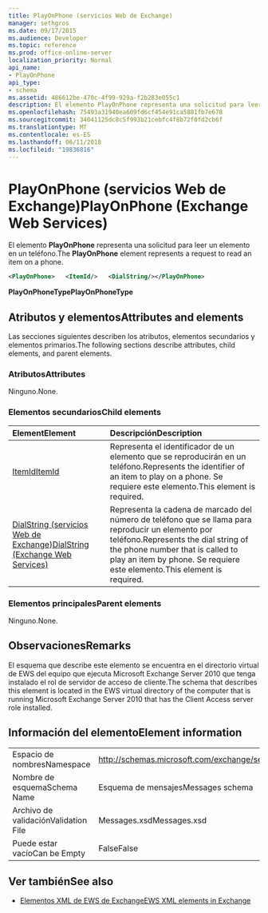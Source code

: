 ```yaml
---
title: PlayOnPhone (servicios Web de Exchange)
manager: sethgros
ms.date: 09/17/2015
ms.audience: Developer
ms.topic: reference
ms.prod: office-online-server
localization_priority: Normal
api_name:
- PlayOnPhone
api_type:
- schema
ms.assetid: 486612be-470c-4f99-929a-f2b283e055c1
description: El elemento PlayOnPhone representa una solicitud para leer un elemento en un teléfono.
ms.openlocfilehash: 75493a31940ea609fd6cf454e91ca5881fb7e678
ms.sourcegitcommit: 34041125dc8c5f993b21cebfc4f8b72f0fd2cb6f
ms.translationtype: MT
ms.contentlocale: es-ES
ms.lasthandoff: 06/11/2018
ms.locfileid: "19836816"
---
```

# <a name="playonphone-exchange-web-services"></a><span data-ttu-id="54c06-103">PlayOnPhone (servicios Web de Exchange)</span><span class="sxs-lookup"><span data-stu-id="54c06-103">PlayOnPhone (Exchange Web Services)</span></span>

<span data-ttu-id="54c06-104">El elemento **PlayOnPhone** representa una solicitud para leer un elemento en un teléfono.</span><span class="sxs-lookup"><span data-stu-id="54c06-104">The **PlayOnPhone** element represents a request to read an item on a phone.</span></span> 
  
```xml
<PlayOnPhone>   <ItemId/>   <DialString/></PlayOnPhone>
```

 <span data-ttu-id="54c06-105">**PlayOnPhoneType**</span><span class="sxs-lookup"><span data-stu-id="54c06-105">**PlayOnPhoneType**</span></span>
## <a name="attributes-and-elements"></a><span data-ttu-id="54c06-106">Atributos y elementos</span><span class="sxs-lookup"><span data-stu-id="54c06-106">Attributes and elements</span></span>

<span data-ttu-id="54c06-107">Las secciones siguientes describen los atributos, elementos secundarios y elementos primarios.</span><span class="sxs-lookup"><span data-stu-id="54c06-107">The following sections describe attributes, child elements, and parent elements.</span></span>
  
### <a name="attributes"></a><span data-ttu-id="54c06-108">Atributos</span><span class="sxs-lookup"><span data-stu-id="54c06-108">Attributes</span></span>

<span data-ttu-id="54c06-109">Ninguno.</span><span class="sxs-lookup"><span data-stu-id="54c06-109">None.</span></span>
  
### <a name="child-elements"></a><span data-ttu-id="54c06-110">Elementos secundarios</span><span class="sxs-lookup"><span data-stu-id="54c06-110">Child elements</span></span>

|<span data-ttu-id="54c06-111">**Element**</span><span class="sxs-lookup"><span data-stu-id="54c06-111">**Element**</span></span>|<span data-ttu-id="54c06-112">**Descripción**</span><span class="sxs-lookup"><span data-stu-id="54c06-112">**Description**</span></span>|
|:-----|:-----|
|[<span data-ttu-id="54c06-113">ItemId</span><span class="sxs-lookup"><span data-stu-id="54c06-113">ItemId</span></span>](itemid.md) <br/> |<span data-ttu-id="54c06-114">Representa el identificador de un elemento que se reproducirán en un teléfono.</span><span class="sxs-lookup"><span data-stu-id="54c06-114">Represents the identifier of an item to play on a phone.</span></span> <span data-ttu-id="54c06-115">Se requiere este elemento.</span><span class="sxs-lookup"><span data-stu-id="54c06-115">This element is required.</span></span>  <br/> |
|[<span data-ttu-id="54c06-116">DialString (servicios Web de Exchange)</span><span class="sxs-lookup"><span data-stu-id="54c06-116">DialString (Exchange Web Services)</span></span>](dialstring-exchange-web-services.md) <br/> |<span data-ttu-id="54c06-117">Representa la cadena de marcado del número de teléfono que se llama para reproducir un elemento por teléfono.</span><span class="sxs-lookup"><span data-stu-id="54c06-117">Represents the dial string of the phone number that is called to play an item by phone.</span></span> <span data-ttu-id="54c06-118">Se requiere este elemento.</span><span class="sxs-lookup"><span data-stu-id="54c06-118">This element is required.</span></span>  <br/> |
   
### <a name="parent-elements"></a><span data-ttu-id="54c06-119">Elementos principales</span><span class="sxs-lookup"><span data-stu-id="54c06-119">Parent elements</span></span>

<span data-ttu-id="54c06-120">Ninguno.</span><span class="sxs-lookup"><span data-stu-id="54c06-120">None.</span></span>
  
## <a name="remarks"></a><span data-ttu-id="54c06-121">Observaciones</span><span class="sxs-lookup"><span data-stu-id="54c06-121">Remarks</span></span>

<span data-ttu-id="54c06-122">El esquema que describe este elemento se encuentra en el directorio virtual de EWS del equipo que ejecuta Microsoft Exchange Server 2010 que tenga instalado el rol de servidor de acceso de cliente.</span><span class="sxs-lookup"><span data-stu-id="54c06-122">The schema that describes this element is located in the EWS virtual directory of the computer that is running Microsoft Exchange Server 2010 that has the Client Access server role installed.</span></span>
  
## <a name="element-information"></a><span data-ttu-id="54c06-123">Información del elemento</span><span class="sxs-lookup"><span data-stu-id="54c06-123">Element information</span></span>

|||
|:-----|:-----|
|<span data-ttu-id="54c06-124">Espacio de nombres</span><span class="sxs-lookup"><span data-stu-id="54c06-124">Namespace</span></span>  <br/> |http://schemas.microsoft.com/exchange/services/2006/messages  <br/> |
|<span data-ttu-id="54c06-125">Nombre de esquema</span><span class="sxs-lookup"><span data-stu-id="54c06-125">Schema Name</span></span>  <br/> |<span data-ttu-id="54c06-126">Esquema de mensajes</span><span class="sxs-lookup"><span data-stu-id="54c06-126">Messages schema</span></span>  <br/> |
|<span data-ttu-id="54c06-127">Archivo de validación</span><span class="sxs-lookup"><span data-stu-id="54c06-127">Validation File</span></span>  <br/> |<span data-ttu-id="54c06-128">Messages.xsd</span><span class="sxs-lookup"><span data-stu-id="54c06-128">Messages.xsd</span></span>  <br/> |
|<span data-ttu-id="54c06-129">Puede estar vacío</span><span class="sxs-lookup"><span data-stu-id="54c06-129">Can be Empty</span></span>  <br/> |<span data-ttu-id="54c06-130">False</span><span class="sxs-lookup"><span data-stu-id="54c06-130">False</span></span>  <br/> |
   
## <a name="see-also"></a><span data-ttu-id="54c06-131">Ver también</span><span class="sxs-lookup"><span data-stu-id="54c06-131">See also</span></span>



- [<span data-ttu-id="54c06-132">Elementos XML de EWS de Exchange</span><span class="sxs-lookup"><span data-stu-id="54c06-132">EWS XML elements in Exchange</span></span>](ews-xml-elements-in-exchange.md)

